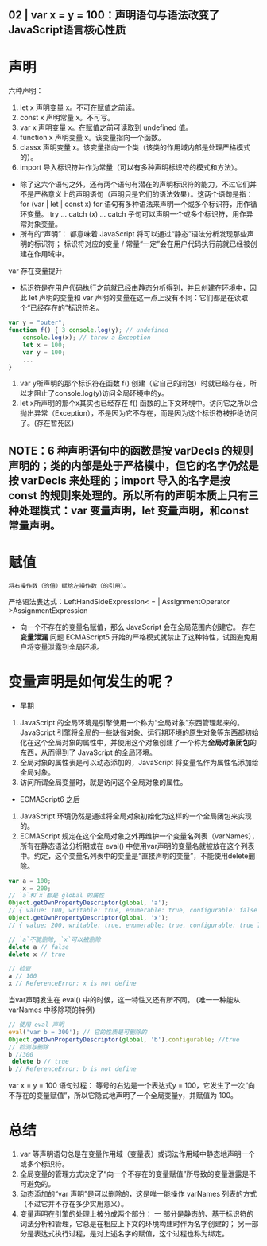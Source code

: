 ## 02 | var x = y = 100：声明语句与语法改变了JavaScript语言核心性质
# 声明
六种声明：
  1. let x 声明变量 x。不可在赋值之前读。
  2. const x 声明常量 x。不可写。
  3. var x 声明变量 x。在赋值之前可读取到 undefined 值。
  4. function x 声明变量 x。该变量指向一个函数。
  5. classx 声明变量 x。该变量指向一个类（该类的作用域内部是处理严格模式的）。
  6. import  导入标识符并作为常量（可以有多种声明标识符的模式和方法）。

- 除了这六个语句之外，还有两个语句有潜在的声明标识符的能力，不过它们并不是严格意义上的声明语句（声明只是它们的语法效果）。这两个语句是指：
for (var | let | const x) 
    for 语句有多种语法来声明一个或多个标识符，用作循环变量。
try … catch (x) …
    catch 子句可以声明一个或多个标识符，用作异常对象变量。
- 所有的“声明”：
    都意味着 JavaScript 将可以通过“静态”语法分析发现那些声明的标识符；
    标识符对应的变量 / 常量“一定”会在用户代码执行前就已经被创建在作用域中。

var  存在变量提升

- 标识符是在用户代码执行之前就已经由静态分析得到，并且创建在环境中，因此 let 声明的变量和 var 声明的变量在这一点上没有不同：它们都是在读取个“已经存在的”标识符名。
```js
var y = "outer"; 
function f() { 3 console.log(y); // undefined 
    console.log(x); // throw a Exception 
    let x = 100; 
    var y = 100; 
    ... 
}
```
1. var y所声明的那个标识符在函数 f() 创建（它自己的闭包）时就已经存在，所以才阻止了console.log(y)访问全局环境中的y。
2. let x所声明的那个x其实也已经存在 f() 函数的上下文环境中。访问它之所以会抛出异常（Exception），不是因为它不存在，而是因为这个标识符被拒绝访问了。(存在暂死区)

## NOTE：6 种声明语句中的函数是按 varDecls 的规则声明的；类的内部是处于严格模中，但它的名字仍然是按 varDecls 来处理的；import 导入的名字是按 const 的规则来处理的。所以所有的声明本质上只有三种处理模式：var 变量声明，let 变量声明，和const 常量声明。

# 赋值
    将右操作数（的值）赋给左操作数（的引用）。
严格语法表达式：LeftHandSideExpression< = | AssignmentOperator >AssignmentExpression

- 向一个不存在的变量名赋值，那么 JavaScript 会在全局范围内创建它。
    存在 **变量泄漏** 问题
ECMAScript5 开始的严格模式就禁止了这种特性，试图避免用户将变量泄露到全局环境。

# 变量声明是如何发生的呢？
- 早期
1. JavaScript 的全局环境是引擎使用一个称为“全局对象”东西管理起来的。
    JavaScript 引擎将全局的一些缺省对象、运行期环境的原生对象等东西都初始化在这个全局对象的属性中，并使用这个对象创建了一个称为**全局对象闭包**的东西，从而得到了 JavaScript 的全局环境。
2. 全局对象的属性表是可以动态添加的，JavaScript 将变量名作为属性名添加给全局对象。
3. 访问所谓全局变量时，就是访问这个全局对象的属性。

-  ECMAScript6 之后
1.  JavaScript 环境仍然是通过将全局对象初始化为这样的一个全局闭包来实现的。
2. ECMAScript 规定在这个全局对象之外再维护一个变量名列表（varNames），所有在静态语法分析期或在 eval() 中使用var声明的变量名就被放在这个列表中。约定，这个变量名列表中的变量是“直接声明的变量”，不能使用delete删除。
```js
var a = 100; 
    x = 200; 
// `a`和`x`都是 global 的属性
Object.getOwnPropertyDescriptor(global, 'a'); 
// { value: 100, writable: true, enumerable: true, configurable: false } 
Object.getOwnPropertyDescriptor(global, 'x'); 
// { value: 200, writable: true, enumerable: true, configurable: true } 

// `a`不能删除, `x`可以被删除
delete a // false 
delete x // true 

// 检查
a // 100 
x // ReferenceError: x is not define
```
当var声明发生在 eval() 中的时候，这一特性又还有所不同。
(唯一一种能从 varNames 中移除项的特例)
```js
// 使用 eval 声明
eval('var b = 300'); // 它的性质是可删除的
Object.getOwnPropertyDescriptor(global, 'b').configurable; //true 
// 检测与删除
b //300 
 delete b // true 
b // ReferenceError: b is not define
```

var x = y = 100 语句过程：
    等号的右边是一个表达式y = 100，它发生了一次“向不存在的变量赋值”，所以它隐式地声明了一个全局变量y，并赋值为 100。

# 总结
1. var 等声明语句总是在变量作用域（变量表）或词法作用域中静态地声明一个或多个标识符。
2. 全局变量的管理方式决定了“向一个不存在的变量赋值”所导致的变量泄露是不可避免的。
3. 动态添加的“var 声明”是可以删除的，这是唯一能操作 varNames 列表的方式（不过它并不存在多少实用意义）。
4. 变量声明在引擎的处理上被分成两个部分：
    一 部分是静态的、基于标识符的词法分析和管理，它总是在相应上下文的环境构建时作为名字创建的；
    另一部分是表达式执行过程，是对上述名字的赋值，这个过程也称为绑定。

